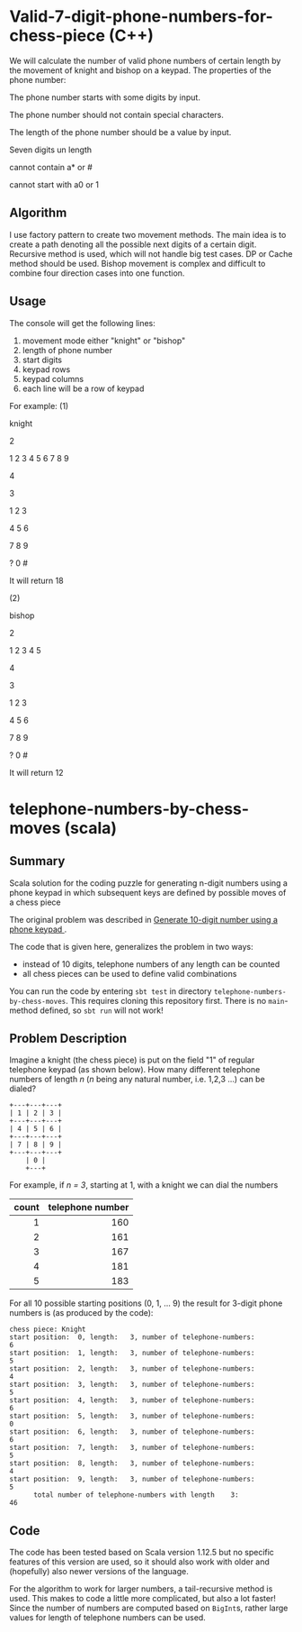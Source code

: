 # Valid-7-digit-phone-numbers-for-chess-piece (C++)
We will calculate the number of valid phone numbers of certain length by the movement of knight and bishop on a keypad.
The properties of the phone number:

The phone number starts with some digits by input.

The phone number should not contain special characters.

The length of the phone number should be a value by input.

Seven digits un length

cannot contain a* or #

cannot start with a0 or 1

## Algorithm

I use factory pattern to create two movement methods. The main idea is to create a path denoting all the possible next digits of a certain digit. Recursive method is used, which will not handle big test cases. DP or Cache method should be used. Bishop movement is complex and difficult to combine four direction cases into one function.  

## Usage
The console will get the following lines:
1. movement mode either "knight" or "bishop"
2. length of phone number
3. start digits
4. keypad rows
5. keypad columns
6. each line will be a row of keypad

For example:
(1)

knight

2

1 2 3 4 5 6 7 8 9

4

3

1 2 3

4 5 6

7 8 9

? 0 #

It will return 18

(2)

bishop

2

1 2 3 4 5

4

3

1 2 3

4 5 6

7 8 9

? 0 #

It will return 12







# telephone-numbers-by-chess-moves (scala)

## Summary
Scala solution for the coding puzzle for generating n-digit numbers using a phone keypad in which subsequent keys are defined by possible moves of a chess piece 

The original problem was described in [Generate 10-digit number using a phone keypad
](https://stackoverflow.com/questions/2893470/generate-10-digit-number-using-a-phone-keypad). 

The code that is given here, generalizes the problem in two ways: 
  - instead of 10 digits, telephone numbers of any length can be counted
  - all chess pieces can be used to define valid combinations

You can run the code by entering `sbt test` in directory `telephone-numbers-by-chess-moves`. This requires cloning this repository first.
There is no `main`-method defined, so `sbt run` will not work!
  
## Problem Description

Imagine a knight (the chess piece) is put on the field "1" of regular telephone keypad (as shown below). How many different telephone numbers of length *n* (*n* being any natural number, i.e. 1,2,3 ...) can be dialed?

```
+---+---+---+
| 1 | 2 | 3 |
+---+---+---+
| 4 | 5 | 6 |
+---+---+---+
| 7 | 8 | 9 |
+---+---+---+
    | 0 |
    +---+
```
For example, if *n = 3*, starting at 1, with a knight we can dial the numbers 

| count | telephone number |
| ----: | ---------------: |
|     1 |              160 |
|     2 |              161 |
|     3 |              167 |
|     4 |              181 |
|     5 |              183 |

For all 10 possible starting positions (0, 1, ... 9) the result for 3-digit phone numbers is (as produced by the code):

```
chess piece: Knight
start position:  0, length:   3, number of telephone-numbers:                                  6
start position:  1, length:   3, number of telephone-numbers:                                  5
start position:  2, length:   3, number of telephone-numbers:                                  4
start position:  3, length:   3, number of telephone-numbers:                                  5
start position:  4, length:   3, number of telephone-numbers:                                  6
start position:  5, length:   3, number of telephone-numbers:                                  0
start position:  6, length:   3, number of telephone-numbers:                                  6
start position:  7, length:   3, number of telephone-numbers:                                  5
start position:  8, length:   3, number of telephone-numbers:                                  4
start position:  9, length:   3, number of telephone-numbers:                                  5
	  total number of telephone-numbers with length    3:                                 46
``` 

## Code
The code has been tested based on Scala version 1.12.5 but no specific features of this version are used, so it should also work with older and (hopefully) also newer versions of the language.

For the algorithm to work for larger numbers, a tail-recursive method is used. This makes to code a little more complicated, but also a lot faster!
Since the number of numbers are computed based on `BigInt`s, rather large values for length of telephone numbers can be used.
